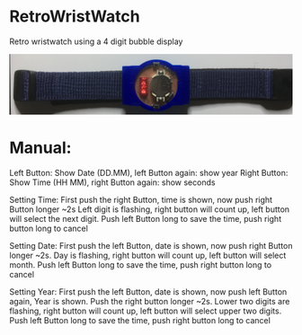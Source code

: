 # RetroWristWatch
Retro wristwatch using a 4 digit bubble display

![Screenshot](/images/title.png)

# Manual:
Left Button: Show Date (DD.MM), left Button again: show year
Right Button: Show Time (HH MM), right Button again: show seconds

Setting Time:
First push the right Button, time is shown, now push right Button longer ~2s
Left digit is flashing, right button will count up, left button will select the next digit.
Push left Button long to save the time, push right button long to cancel

Setting Date:
First push the left Button, date is shown, now push right Button longer ~2s.
Day is flashing, right button will count up, left button will select month.
Push left Button long to save the time, push right button long to cancel

Setting Year:
First push the left Button, date is shown, now push left Button again, Year is shown. Push the right button longer ~2s.
Lower two digits are flashing, right button will count up, left button will select upper two digits.
Push left Button long to save the time, push right button long to cancel
